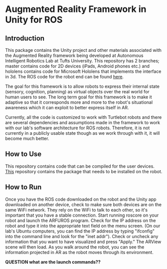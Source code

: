 # Augmented Reality Framework in Unity for ROS

## Introduction

This package contains the Unity project and other materials associated with the Augmented Reality framework being developed at Autonomous Intelligent Robotics Lab at Tufts University. This repository has 2 branches; master contains code for 2D devices (iPads, Android phones etc.) and hololens contains code for Microsoft Hololens that implements the interface in 3d. The ROS code for the robot end can be found [here](https://github.com/faizan-m/arfuros_ros).

The goal for this framework is to allow robots to express their internal state (sensory, cognition, planning) as virtual objects over the real world for human users to see. The long term goal for this framework is to make it adaptive so that it corresponds more and more to the robot's situational awareness which it can exploit to better express itself in AR.

Currently, all the code is customized to work with Turtlebot robots and there are several dependencies and assumptions made in the framework to work with our lab's software architecture for ROS robots. Therefore, it is not currently in a publicly usable state though as we work through with it, it will become much better.

## How to Use
This repository contains code that can be compiled for the user devices. [This](https://github.com/faizan-m/arfuros_ros) repository contains the package that needs to be installed on the robot. 

## How to Run
Once you have the ROS code downloaded on the robot and the Unity app downloaded on another device, check to make sure both devices are on the same WiFi network. They rely on the WiFi to talk to each other, so it's important that you have a stable connection. Start running roscore on your robot and launch the ARFUROS program. Check for the IP address on the robot and type it into the appropriate text field on the menu screen. (On our lab's Ubuntu computers, you can find the IP address by typing "ifconfig" into the command line and look for the "inet addr"). Check or uncheck any information that you want to have visualized and press "Apply." The ARView scene will then load. As you walk around the robot, you can see the information projected in AR as the robot moves through its environment.

**QUESTION what are the launch commands??** 


